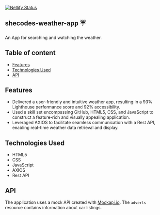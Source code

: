 [![Netlify Status](https://api.netlify.com/api/v1/badges/afcbd9ca-f0ce-4413-ab13-fdea9ed0238f/deploy-status)](https://app.netlify.com/sites/she-codes-weather/deploys)

## shecodes-weather-app ☔️

An App for searching and watching the weather.

## Table of content

- [Features](#features)
- [Technologies Used](#technologies-used)
- [API](#api)

## Features

- Delivered a user-friendly and intuitive weather app, resulting in a 93% Lighthouse performance score and 92% accessibility.
- Used a skill set encompassing GitHub, HTML5, CSS, and JavaScript to construct a feature-rich and visually appealing application.
- Leveraged AXIOS to facilitate seamless communication with a Rest API, enabling real-time weather data retrieval and display.

## Technologies Used

- HTML5
- CSS
- JavaScript
- AXIOS
- Rest API


## API

The application uses a mock API created with [Mockapi.io](https://mockapi.io/). The `adverts` resource contains information about car listings.
